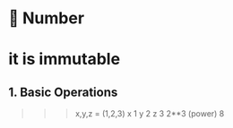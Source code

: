 # 📘 Number
# it is immutable
## 1. Basic Operations
>>> x,y,z = (1,2,3)
>>> x
1
>>> y
2
>>> z
3
>>>2**3 (power)
>>>8
